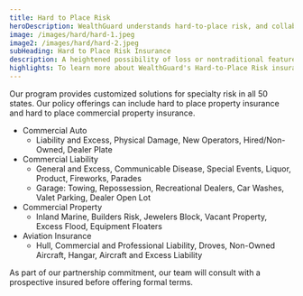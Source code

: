 ```yaml
---
title: Hard to Place Risk
heroDescription: WealthGuard understands hard-to-place risk, and collaborates with our producers and insureds to find reliable insurance coverage for hard-to-place insurance cases.
image: /images/hard/hard-1.jpeg
image2: /images/hard/hard-2.jpeg
subHeading: Hard to Place Risk Insurance
description: A heightened possibility of loss or nontraditional features will make finding coverage with an insurance carrier a challenge. WealthGuard's hard-to-place risk policy options help to provide liability risk coverage for specialized cases.
highlights: To learn more about WealthGuard's Hard-to-Place Risk insurance options, contact WealthGuard below.
---
```


Our program provides customized solutions for specialty risk in all 50 states. Our policy offerings can include hard to place property insurance and hard to place commercial property insurance.

- Commercial Auto
  - Liability and Excess, Physical Damage, New Operators, Hired/Non-Owned, Dealer Plate
- Commercial Liability
  - General and Excess, Communicable Disease, Special Events, Liquor, Product, Fireworks, Parades
  - Garage: Towing, Repossession, Recreational Dealers, Car Washes, Valet Parking, Dealer Open Lot
- Commercial Property
  - Inland Marine, Builders Risk, Jewelers Block, Vacant Property, Excess Flood, Equipment Floaters
- Aviation Insurance
  - Hull, Commercial and Professional Liability, Droves, Non-Owned Aircraft, Hangar, Aircraft and Excess Liability

As part of our partnership commitment, our team will consult with a prospective insured before offering formal terms.
